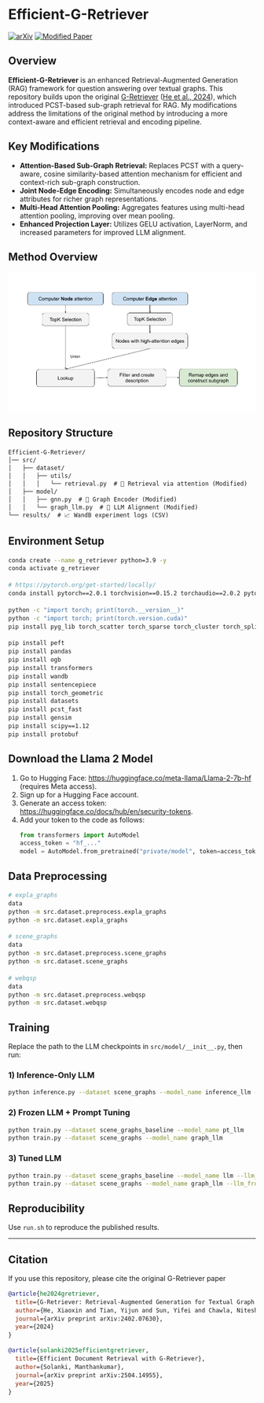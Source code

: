 # Efficient-G-Retriever

[![arXiv](https://img.shields.io/badge/arXiv-2402.07630-b31b1b.svg)](https://arxiv.org/abs/2402.07630)
[![Modified Paper](https://img.shields.io/badge/arXiv-6369079-blue.svg)](https://arxiv.org/submit/6369079/view)

## Overview

**Efficient-G-Retriever** is an enhanced Retrieval-Augmented Generation (RAG) framework for question answering over textual graphs. This repository builds upon the original [G-Retriever](https://arxiv.org/abs/2402.07630) ([He et al., 2024](#citation)), which introduced PCST-based sub-graph retrieval for RAG. My modifications address the limitations of the original method by introducing a more context-aware and efficient retrieval and encoding pipeline.

## Key Modifications

- **Attention-Based Sub-Graph Retrieval:**
  Replaces PCST with a query-aware, cosine similarity-based attention mechanism for efficient and context-rich sub-graph construction.
- **Joint Node-Edge Encoding:**
  Simultaneously encodes node and edge attributes for richer graph representations.
- **Multi-Head Attention Pooling:**
  Aggregates features using multi-head attention pooling, improving over mean pooling.
- **Enhanced Projection Layer:**
  Utilizes GELU activation, LayerNorm, and increased parameters for improved LLM alignment.

## Method Overview

<img src="figs/retrieval-via-attention.png" alt="Retrieval via Attention" width="600">

## Repository Structure

```plaintext
Efficient-G-Retriever/
│── src/
│   ├── dataset/
│   │   ├── utils/
│   │   │   └── retrieval.py  # 📌 Retrieval via attention (Modified)
│   ├── model/
│   │   ├── gnn.py  # 📌 Graph Encoder (Modified)
│   │   └── graph_llm.py  # 📌 LLM Alignment (Modified)
└── results/  # 📈 WandB experiment logs (CSV)
```

## Environment Setup

```bash
conda create --name g_retriever python=3.9 -y
conda activate g_retriever

# https://pytorch.org/get-started/locally/
conda install pytorch==2.0.1 torchvision==0.15.2 torchaudio==2.0.2 pytorch-cuda=11.8 -c pytorch -c nvidia

python -c "import torch; print(torch.__version__)"
python -c "import torch; print(torch.version.cuda)"
pip install pyg_lib torch_scatter torch_sparse torch_cluster torch_spline_conv -f https://data.pyg.org/whl/torch-2.0.1+cu118.html

pip install peft
pip install pandas
pip install ogb
pip install transformers
pip install wandb
pip install sentencepiece
pip install torch_geometric
pip install datasets
pip install pcst_fast
pip install gensim
pip install scipy==1.12
pip install protobuf
```

## Download the Llama 2 Model
1. Go to Hugging Face: https://huggingface.co/meta-llama/Llama-2-7b-hf (requires Meta access).
2. Sign up for a Hugging Face account.
3. Generate an access token: https://huggingface.co/docs/hub/en/security-tokens.
4. Add your token to the code as follows:
   ```python
   from transformers import AutoModel
   access_token = "hf_..."
   model = AutoModel.from_pretrained("private/model", token=access_token)
   ```

## Data Preprocessing

```bash
# expla_graphs
data
python -m src.dataset.preprocess.expla_graphs
python -m src.dataset.expla_graphs

# scene_graphs
data
python -m src.dataset.preprocess.scene_graphs
python -m src.dataset.scene_graphs

# webqsp
data
python -m src.dataset.preprocess.webqsp
python -m src.dataset.webqsp
```

## Training
Replace the path to the LLM checkpoints in `src/model/__init__.py`, then run:

### 1) Inference-Only LLM
```bash
python inference.py --dataset scene_graphs --model_name inference_llm --llm_model_name 7b_chat
```

### 2) Frozen LLM + Prompt Tuning
```bash
python train.py --dataset scene_graphs_baseline --model_name pt_llm
python train.py --dataset scene_graphs --model_name graph_llm
```

### 3) Tuned LLM
```bash
python train.py --dataset scene_graphs_baseline --model_name llm --llm_frozen False
python train.py --dataset scene_graphs --model_name graph_llm --llm_frozen False
```

## Reproducibility
Use `run.sh` to reproduce the published results.

---

## Citation

If you use this repository, please cite the original G-Retriever paper

```bibtex
@article{he2024gretriever,
  title={G-Retriever: Retrieval-Augmented Generation for Textual Graph Understanding and Question Answering},
  author={He, Xiaoxin and Tian, Yijun and Sun, Yifei and Chawla, Nitesh V. and Laurent, Thomas and LeCun, Yann and Bresson, Xavier and Hooi, Bryan},
  journal={arXiv preprint arXiv:2402.07630},
  year={2024}
}
```

```bibtex
@article{solanki2025efficientgretriever,
  title={Efficient Document Retrieval with G-Retriever},
  author={Solanki, Manthankumar},
  journal={arXiv preprint arXiv:2504.14955},
  year={2025}
}
```
